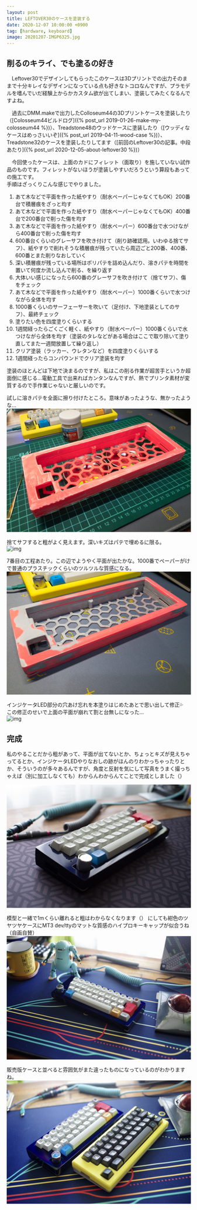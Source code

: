 ```yaml
---
layout: post
title: LEFTOVER30のケースを塗装する
date: 2020-12-07 10:00:00 +0900
tag: [hardware, keyboard]
image: 20201207-IMGP6325.jpg
---
```


## 削るのキライ、でも塗るの好き

　Leftover30でデザインしてもらったこのケースは3Dプリントでの出力そのままで十分キレイなデザインになっている点も好きなトコロなんですが、プラモデルを嗜んでいだ経験上からかカスタム欲が出てしまい、塗装してみたくなるんですよね。  

　過去にDMM.makeで出力したColloseum44の3Dプリントケースを塗装したり（[Colosseum44ビルドログ]({% post_url 2019-01-26-make-my-colosseum44 %})）、Treadstone48のウッドケースに塗装したり（[ウッディなケースはめっさいいぞ]({% post_url 2019-04-11-wood-case %})）、Treadstone32のケースを塗装したりしてます（[前回のLeftover30の記事。中段あたり]({% post_url 2020-12-05-about-leftover30 %})）

　今回使ったケースは、上面のカドにフィレット（面取り）を施していない試作品のものです。フィレットがないほうが塗装しやすいだろうという算段もあっての施工です。  
手順はざっくりこんな感じでやりました。  

1. あて木などで平面を作った紙やすり（耐水ペーパーじゃなくてもOK）200番台で積層痕をざっと均す
2. あて木などで平面を作った紙やすり（耐水ペーパーじゃなくてもOK）400番台で200番台で削った傷を均す
3. あて木などで平面を作った紙やすり（耐水ペーパー）600番台で水つけながら400番台で削った傷を均す
4. 600番台くらいのグレーサフを吹き付けて（削り跡確認用。いわゆる捨てサフ）、紙やすりで削れそうな積層痕が残っていたら周辺ごと200番、400番、600番とまた削りなおしていく
5. 深い積層痕が残っている場所はポリパテを詰め込んだり、溶きパテを時間を置いて何度か流し込んで削る、を繰り返す
6. 大体いい感じになったら600番のグレーサフを吹き付けて（捨てサフ）、傷をチェック
7. あて木などで平面を作った紙やすり（耐水ペーパー）1000番くらいで水つけながら全体を均す
8. 1000番くらいのサーフェーサーを吹いて（足付け、下地塗装としてのサフ）、最終チェック
9. 塗りたい色を四度塗りくらいする
10. 1週間経ったらごくごく軽く、紙やすり（耐水ペーパー）1000番くらいで水つけながら全体を均す（塗装のタレなどがある場合はここで取り除いて塗り直してまた一週間放置して繰り返し）
11. クリア塗装（ラッカー、ウレタンなど）を四度塗りくらいする
12. 1週間経ったらコンパウンドでクリア塗装を均す

塗装のほとんどは下地で決まるのですが、私はこの削る作業が超苦手というか超面倒に感じる…電動工具で出来ればカンタンなんですが、熱でプリンタ素材が変質するので手作業じゃないと厳しいのです。  

試しに溶きパテを全面に擦り付けたところ。意味があったような、無かったような… 　
![img](/assets/photos/APC_1805.jpg)  

捨てサフすると粗がよく見えます。深いキズはパテで埋めるに限る。  
![img](/assets/photos/APC_1810.jpg)  

7番目の工程あたり。この辺でようやく平面が出たかな。1000番でペーパーがけで普通のプラスチックくらいのツルツルな質感になる。  
![img](/assets/photos/APC_1812.jpg)  

インジケータLED部分の穴あけ忘れを本塗りはじめたあとで思い出して修正💦  
この修正のせいで上面の平面が崩れて割と台無しになった…  
![img](/assets/photos/APC_1867.jpg)  

## 完成

私のやることだから粗があって、平面が出てないとか、ちょっとキズが見えちゃってるとか、インジケータLEDやりなおしの跡がほんのりわかっちゃったりとか、そういうのが多々あるんですが、角度と反射を気にして写真をうまく撮っちゃえば（別に加工しなくても）わからんわからんてことで完成としました（）

![img](/assets/photos/20201101-IMGP6245.jpg)  

模型と一緒で1mくらい離れると粗はわからなくなります（）
にしても紺色のツヤツヤケースにMT3 dev/ttyのマットな質感のハイプロキーキャップが似合うね（自画自賛）
![img](/assets/photos/20201207-IMGP6325.jpg)  

販売版ケースと並べると雰囲気がまた違ったものになっているのがわかりますね。  
![img](/assets/photos/20201207-IMGP6329.jpg)  
